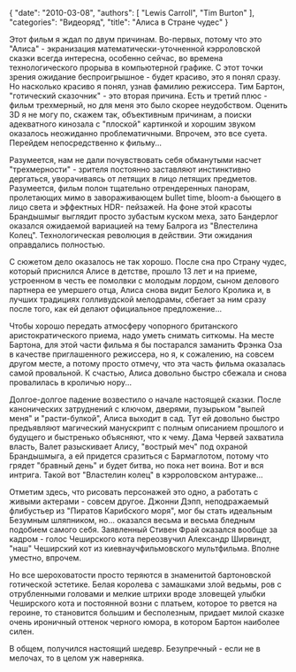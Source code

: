 {
   "date": "2010-03-08",
   "authors": [
      "Lewis Carroll",
      "Tim Burton"
   ],
   "categories": "Видеоряд",
   "title": "Алиса в Стране чудес"
}

Этот фильм я ждал по двум причинам. Во-первых, потому что это "Алиса" - экранизация математически-уточненной кэрроловской сказки всегда интересна, особенно сейчас, во времена технологического прорыва в компьютерной графике. С этот точки зрения ожидание беспроигрышное - будет красиво, это я понял сразу. Но насколько красиво я понял, узнав фамилию режиссера. Тим Бартон, "готический сказочник" - это вторая причина. Есть и третий плюс - фильм трехмерный, но для меня это было скорее неудобством. Оценить 3D я не могу по, скажем так, объективным причинам, а поиски адекватного кинозала с "плоской" картинкой и хорошим звуком оказалось неожиданно проблематичными. Впрочем, это все суета. Перейдем непосредственно к фильму...

Разумеется, нам не дали почувствовать себя обманутыми насчет "трехмерности" - зрителя постоянно заставляют инстинктивно дергаться, уворачиваясь от летящих в лицо летящих предметов. Разумеется, фильм полон тщательно отрендеренных панорам, пролетающих мимо в завораживающем bullet time, bloom-а бьющего в лицо света и эффектных HDR- пейзажей. На фоне этой красоты Брандышмыг выглядит просто зубастым куском меха, зато Бандерлог оказался ожидаемой вариацией на тему Балрога из "Влестелина Колец". Технологическая революция в действии. Эти ожидания оправдались полностью.

С сюжетом дело оказалось не так хорошо. После сна про Страну чудес, который приснился Алисе в детстве, прошло 13 лет и на приеме, устроенном в честь ее помолвки с молодым лордом, сыном делового партнера ее умершего отца, Алиса снова видит Белого Кролика и, в лучших традициях голливудской мелодрамы, сбегает за ним сразу после того, как ей делают официальное предложение...

Чтобы хорошо передать атмосферу чопорного британского аристократического приема, надо уметь снимать ситкомы. На месте Бартона, для этой части фильма я бы постарался заманить Фрэнка Оза в качестве приглашенного режиссера, но я, к сожалению, на совсем другом месте, а потому просто отмечу, что эта часть фильма оказалась самой провальной. К счастью, Алиса довольно быстро сбежала и снова провалилась в кроличью нору...

Долгое-долгое падение возвестило о начале настоящей сказки. После канонических затруднений с ключом, дверями, пузырьком "выпей меня" и "расти-булкой", Алиса выходит в сад. Тут ей довольно быстро предъявляют магический манускрипт с полным описанием прошлого и будущего и быстренько объясняют, что к чему. Дама Червей захватила власть, Валет разыскивает Алису, "вострый меч" под охраной Брандышмыга, а ей придется сразиться с Бармаглотом, потому что грядет "бравный день" и будет битва, но пока нет воина. Вот и вся интрига. Такой вот "Властелин колец" в кэрроловском антураже...

Отметим здесь, что рисовать персонажей это одно, а работать с живыми актерами - совсем другое. Джонни Дэпп, неподражаемый флибустьер из "Пиратов Карибского моря", мог бы стать идеальным Безумным шляпником, но... оказался весьма и весьма бледным подобием самого себя. Заявленный Стивен Фрай оказался вообще за кадром - голос Чеширского кота переозвучил Александр Ширвиндт, "наш" Чеширский кот из киевнаучфильмовского мультфильма. Вполне уместно, впрочем.

Но все шероховатости просто теряются в знаменитой бартоновской готической эстетике. Белая королева с замашками злой ведьмы, ров с отрубленными головами и мелкие штрихи вроде зловещей улыбки Чеширского кота и постоянной возни с платьем, которое то рвется на героине, то становится большим и бесполезным, придает милой сказке очень ироничный оттенок черного юмора, в котором Бартон наиболее силен.

В общем, получился настоящий шедевр. Безупречный - если не в мелочах, то в целом уж наверняка.
